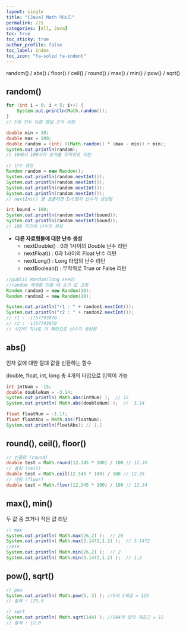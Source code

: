 ```yaml
---
layout: single
title: "[Java] Math 메소드"
permalink: /21
categories: [All, Java]
toc: true
toc_sticky: true
author_profile: false
toc_label: index
toc_icon: "fa-solid fa-indent"
---
```


random() / abs() / floor() / ceil() / round() / max() / min() / pow() / sqrt()

## random()


```java
for (int i = 0; i < 5; i++) {
    System.out.println(Math.random());
}
// 5번 모두 다른 랜덤 숫자 리턴
```

```java
double min = 10;
double max = 100;
double random = (int) ((Math.random() * (max - min)) + min);
System.out.println(random);
// 10에서 100사이 숫자를 무작위로 리턴
```

```java
// 난수 생성
Random random = new Random();
System.out.println(random.nextInt());
System.out.println(random.nextInt());
System.out.println(random.nextInt());
System.out.println(random.nextInt());
// nextInt() 를 호출하면 Int형의 난수가 생성됨
```

```java
int bound = 100;
System.out.println(random.nextInt(bound));
System.out.println(random.nextInt(bound));
// 100 미만의 난수만 생성
```

- **다른 자료형들에 대한 난수 생성**
    - nextDouble() : 0과 1사이의 Double 난수 리턴
    - nextFloat() : 0과 1사이의 Float 난수 리턴
    - nextLong() : Long 타입의 난수 리턴
    - nextBoolean() : 무작위로 True or False 리턴

```java
//public Random(long seed)
//random 객체를 만들 때 초기 값 고정
Random random1 = new Random(10);
Random random2 = new Random(10);

System.out.println("r1 : " + random1.nextInt());
System.out.println("r2 : " + random2.nextInt());
// r1 : -1157793070
// r2 : -1157793070
// 시간이 지나도 이 패턴으로 난수가 생성됨
```

## abs()

인자 값에 대한 절대 값을 반환하는 함수

double, float, int, long 총 4개의 타입으로 입력이 가능


```java
int intNum = -15;
double doubleNum = -3.14;
System.out.println( Math.abs(intNum) );  // 15
System.out.println( Math.abs(doubleNum) );  //  3.14

float floatNum = -1.1f;
float floatAbs = Math.abs(floatNum);
System.out.println(floatAbs); // 1.1
```

## round(), ceil(), floor()


```java
// 반올림 (round)
double test = Math.round(12.345 * 100) / 100 // 12.35
// 올림 (ceil)
double test = Math.ceil(12.345 * 100) / 100 // 12.35
// 내림 (floor)
double test = Math.floor(12.345 * 100) / 100 // 12.34
```

## max(), min()

두 값 중 크거나 작은 값 리턴


```java
// max
System.out.println( Math.max(26,2) );  // 26
System.out.println( Math.max(3.1472,1.2) );  // 3.1472
//min
System.out.println( Math.min(26,2) );  // 2
System.out.println( Math.min(3.1472,1.2) );  // 1.2
```

## pow(), sqrt()


```java
// pow
System.out.println( Math.pow(5, 3) ); //5의 3제곱 = 125
// 출력 : 125.0

// sqrt
System.out.println( Math.sqrt(144) ); //144의 양의 제곱근 = 12
// 출력 : 12.0
```
